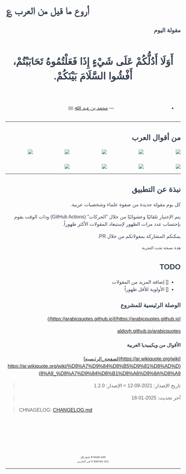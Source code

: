 # أروع ما قيل من العرب ؏

<div style="direction: rtl; text-align: right">

### مقولة اليوم

<div id="hero" style="display: grid; grid-template-rows: 1fr; grid-gap: 2rem; text-align: center">
<!-- QUOTE:START -->

# أَوَلَا أَدُلُّكُمْ عَلَى شَيْءٍ إِذَا فَعَلْتُمُوهُ تَحَابَبْتُمْ، أَفْشُوا السَّلَامَ بَيْنَكُمْ.

- — <a href="/wiki/%D9%85%D8%AD%D9%85%D8%AF" title="محمد">محمد بن عبد الله</a> ﷺ


<!-- QUOTE:END -->
</div>

---

## من أقوال العرب

<div id="gallery" style="display: grid; grid-template-columns: repeat(5, 1fr); grid-gap: 2rem;">

<img src="https://i.ibb.co/7CFzDHp/Photo-Real-a-magical-ancient-scroll-in-a-dark-temple-streak-of-1.jpg" />

<img src="https://i.ibb.co/NnFpS1Z/Photo-Real-a-magical-ancient-scroll-in-a-dark-temple-streak-of-0.jpg" />

<img src="https://i.ibb.co/YLLXFz7/Photo-Real-a-magical-ancient-scroll-in-a-dark-temple-streak-of-4.jpg" />

<img src="https://i.ibb.co/Z2PgV09/Photo-Real-a-magical-ancient-scroll-in-a-dark-temple-streak-of-5.jpg" />

<img src="https://i.ibb.co/HV1tCpZ/Photo-Real-a-magical-ancient-scroll-in-a-dark-temple-streak-of-6.jpg" />

<img src="https://i.ibb.co/bHP93gw/Photo-Real-a-magical-ancient-scroll-in-a-dark-temple-streak-of-7.jpg" />

<img src="https://i.ibb.co/ZJ9Vb0Y/Photo-Real-the-daily-quote-0.jpg" />

<img src="https://i.ibb.co/sFs2LTF/Photo-Real-the-daily-quote-2.jpg" />

<img src="https://i.ibb.co/Ms2KVnb/Photo-Real-the-daily-quote-1.jpg" />

</div>

<hr>

<div class="flex-row">

## نبذة عن التطبيق

كل يوم مقولة جديدة من صفوة علماء وشخصيات عربية.

يتم الإختيار تلقائيًا وعشوائيًا من خلال "الحركات" (GitHub Actions) وذات الوقت يقوم بإحتساب عدد مرات الظهور لإستبعاد المقولات الأكثر ظهوراً.

يمكنكم المشاركة بمقولاتكم من خلال PR.

</div>

<div>

<small> هذة نسخة تحت التجربة </small>

## TODO

- [] إضافة المزيد من المقولات
- [] الأولوية للأقل ظهوراً

### الوصلة الرئيسية للمشروع

[https://arabicquotes.github.io/](https://arabicquotes.github.io/)

[aldoyh.github.io/arabicquotes](https://aldoyh.github.io/arabicquotes)

#### الأقوال من ويكيبيديا العربية

[https://ar.wikiquote.org/wiki/الصفحة_الرئيسية](https://ar.wikiquote.org/wiki/%D8%A7%D9%84%D8%B5%D9%81%D8%AD%D8%A9_%D8%A7%D9%84%D8%B1%D8%A6%D9%8A%D8%A9)

> تاريخ الإصدار: 2021-09-12  > الإصدار: 1.2.0

> آخر تحديث: 2025-01-18

</div>
</div>

> CHNAGELOG: [CHANGELOG.md](CHANGELOG.md)

<br />
<br />
<br />
<br />
<br />

<summary>
<div style="font-size: 9px; text-align: center;">Made with ♥️ صُنع بكل
    <br />
    in Bahrain 🇧🇭 في البحرين
</div>
</summary>

---

<style type="text/css">
@import url('https://fonts.googleapis.com/css2?family=Cairo:wght@200;300;400;600;700;900&display=swap');
body {
    font-family: 'Cairo', sans-serif;
    font-size: 1rem;
    line-height: 1.5;
    color: #374151;
    text-align: left;
    background-image: url(https://github.com/aldoyh/arabicquotes/blob/master/assets/PhotoReal_scroll_0.jpg?raw%3Dtrue);
    background-repeat: no-repeat;
    background-size: cover;
    background-position: center;
    background-attachment: fixed;
    direction: rtl;
}
.quote-of-the-day {
    margin-top: 50px;
    margin-bottom: 50px;
}
.quote-header {
    width: 100%;
    text-align: left;
}
.quote-footer {
    width: 100%;
    text-align: right;
}
.quote-text {
    font-size: 1.5rem;
    font-weight: 600;
    line-height: 1.2;
    margin-bottom: 0.75rem;
    /* color: #374151; */
}
.quote-author {
    font-size: 1rem;
    font-weight: 500;
    color: #6B7280;
}
.quote-date {
    font-size: 0.75rem;
    font-weight: 500;
    color: orange;
}
.quote-content {
    width: 100%;
    text-align: right;
}
.quote-content p {
    font-size: 1.5rem;
    font-weight: 600;
    line-height: 1.2;
    margin-bottom: 0.75rem;
    color: #374151;
}
.quote-content a {
    color: #374151;
}
.quote-content a:hover {
    color: #374151;
    text-decoration: underline;
}
.quote-content a:visited {
    color: #374151;
}
.quote-content a:active {
    color: #374151;
}
.quote-content a:focus {
    color: #374151;
}
.quote-content a:link {
    color: #374151;
}
.quote-content a:target {
    color: #374151;
}
.quote-content a:-webkit-any-link {
    color: #374151;
}
.quote-content a:-webkit-any-link:visited {
    color: #374151;
}
.quote-content a:-webkit-any-link:hover {
    color: #374151;
    text-decoration: underline;
}
.quote-content a:-webkit-any-link:active {
    color: #374151;
}
.quote-content a:-webkit-any-link:focus {
    color: #374151;
}

</style>
